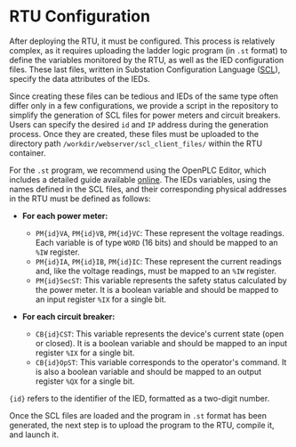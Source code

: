 # RTU Configuration

After deploying the RTU, it must be configured. This process is relatively complex, as it requires uploading the ladder logic program (in `.st` format) to define the variables monitored by the RTU, as well as the IED configuration files. These last files, written in Substation Configuration Language ([SCL](https://www.igrid-td.com/smartguide/iec61850/scl-substation-configuration-language/)), specify the data attributes of the IEDs.

Since creating these files can be tedious and IEDs of the same type often differ only in a few configurations, we provide a script in the repository to simplify the generation of SCL files for power meters and circuit breakers. Users can specify the desired `id` and `IP` address during the generation process. Once they are created, these files must be uploaded to the directory path `/workdir/webserver/scl_client_files/` within the RTU container.

For the `.st` program, we recommend using the OpenPLC Editor, which includes a detailed guide available [online](https://autonomylogic.com/docs/). The IEDs variables, using the names defined in the SCL files, and their corresponding physical addresses in the RTU must be defined as follows:

- **For each power meter:**
  - `PM{id}VA`, `PM{id}VB`, `PM{id}VC`: These represent the voltage readings. Each variable is of type `WORD` (16 bits) and should be mapped to an `%IW` register.
  - `PM{id}IA`, `PM{id}IB`, `PM{id}IC`: These represent the current readings and, like the voltage readings, must be mapped to an `%IW` register.
  - `PM{id}SecST`: This variable represents the safety status calculated by the power meter. It is a boolean variable and should be mapped to an input register `%IX` for a single bit.
  
- **For each circuit breaker:**
  - `CB{id}CST`: This variable represents the device's current state (open or closed). It is a boolean variable and should be mapped to an input register `%IX` for a single bit.
  - `CB{id}OpST`: This variable corresponds to the operator's command. It is also a boolean variable and should be mapped to an output register `%QX` for a single bit.

`{id}` refers to the identifier of the IED, formatted as a two-digit number.

Once the SCL files are loaded and the program in `.st` format has been generated, the next step is to upload the program to the RTU, compile it, and launch it.
